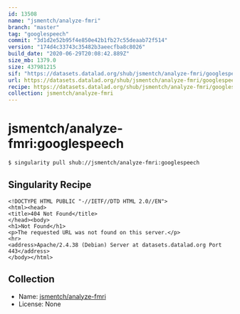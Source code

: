 ```yaml
---
id: 13508
name: "jsmentch/analyze-fmri"
branch: "master"
tag: "googlespeech"
commit: "3d1d2e52b95f4e850e42b1fb27c55deaab72f514"
version: "174d4c33743c35482b3aeecfba8c8026"
build_date: "2020-06-29T20:08:42.889Z"
size_mb: 1379.0
size: 437981215
sif: "https://datasets.datalad.org/shub/jsmentch/analyze-fmri/googlespeech/2020-06-29-3d1d2e52-174d4c33/174d4c33743c35482b3aeecfba8c8026.sif"
url: https://datasets.datalad.org/shub/jsmentch/analyze-fmri/googlespeech/2020-06-29-3d1d2e52-174d4c33/
recipe: https://datasets.datalad.org/shub/jsmentch/analyze-fmri/googlespeech/2020-06-29-3d1d2e52-174d4c33/Singularity
collection: jsmentch/analyze-fmri
---
```


# jsmentch/analyze-fmri:googlespeech

```bash
$ singularity pull shub://jsmentch/analyze-fmri:googlespeech
```

## Singularity Recipe

```singularity
<!DOCTYPE HTML PUBLIC "-//IETF//DTD HTML 2.0//EN">
<html><head>
<title>404 Not Found</title>
</head><body>
<h1>Not Found</h1>
<p>The requested URL was not found on this server.</p>
<hr>
<address>Apache/2.4.38 (Debian) Server at datasets.datalad.org Port 443</address>
</body></html>
```

## Collection

 - Name: [jsmentch/analyze-fmri](https://github.com/jsmentch/analyze-fmri)
 - License: None

